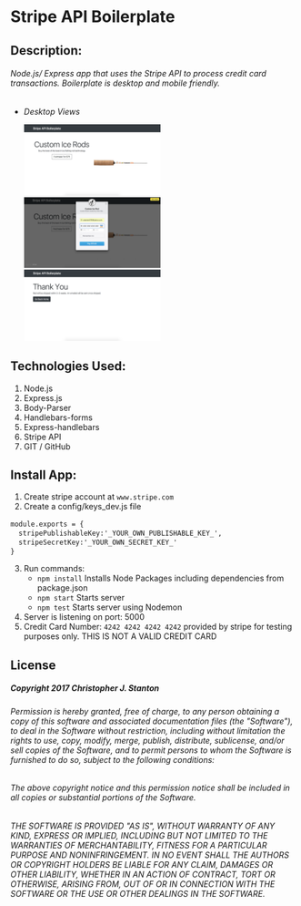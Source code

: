 
# Stripe API Boilerplate

## Description:
###### Node.js/ Express app that uses the Stripe API to process credit card transactions.  Boilerplate is desktop and mobile friendly.

- *Desktop Views*

  <img src="./public/img/screenshots/main.png" width="50%">

  <img src="./public/img/screenshots/card.png" width="50%">

  <img src="./public/img/screenshots/success.png" width="50%">


## Technologies Used:
  1. Node.js
  2. Express.js
  3. Body-Parser
  6. Handlebars-forms
  7. Express-handlebars
  8. Stripe API
  9. GIT / GitHub


## Install App:
1. Create stripe account at ``www.stripe.com``
2. Create a config/keys_dev.js file

  ````
  module.exports = {
    stripePublishableKey:'_YOUR_OWN_PUBLISHABLE_KEY_',
    stripeSecretKey:'_YOUR_OWN_SECRET_KEY_'
  }
  ````
3. Run commands:
    - `` npm install `` Installs Node Packages including dependencies from package.json
    - ``` npm start ``` Starts server
    - ``` npm test ``` Starts server using Nodemon
4. Server is listening on port: 5000
5. Credit Card Number: ``4242 4242 4242 4242`` provided by stripe for testing purposes only.  THIS IS NOT A VALID CREDIT CARD


## License
##### Copyright 2017 Christopher J. Stanton

###### Permission is hereby granted, free of charge, to any person obtaining a copy of this software and associated documentation files (the "Software"), to deal in the Software without restriction, including without limitation the rights to use, copy, modify, merge, publish, distribute, sublicense, and/or sell copies of the Software, and to permit persons to whom the Software is furnished to do so, subject to the following conditions:

###### The above copyright notice and this permission notice shall be included in all copies or substantial portions of the Software.

###### THE SOFTWARE IS PROVIDED "AS IS", WITHOUT WARRANTY OF ANY KIND, EXPRESS OR IMPLIED, INCLUDING BUT NOT LIMITED TO THE WARRANTIES OF MERCHANTABILITY, FITNESS FOR A PARTICULAR PURPOSE AND NONINFRINGEMENT. IN NO EVENT SHALL THE AUTHORS OR COPYRIGHT HOLDERS BE LIABLE FOR ANY CLAIM, DAMAGES OR OTHER LIABILITY, WHETHER IN AN ACTION OF CONTRACT, TORT OR OTHERWISE, ARISING FROM, OUT OF OR IN CONNECTION WITH THE SOFTWARE OR THE USE OR OTHER DEALINGS IN THE SOFTWARE.
